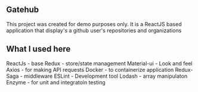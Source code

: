 ## Gatehub
This project was created for demo purposes only. It is a ReactJS based application that display's a github user's repositories and organizations

## What I used here
ReactJs - base
Redux - store/state management
Material-ui - Look and feel
Axios - for making API requests
Docker - to containerize application
Redux-Saga - middleware
ESLint - Development tool 
Lodash - array manipulaton
Enzyme - for unit and integratoin testing